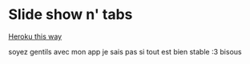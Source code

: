 # Slide show n' tabs

[Heroku this way](https://desolate-stream-62505.herokuapp.com/)

soyez gentils avec mon app je sais pas si tout est bien stable :3 bisous 